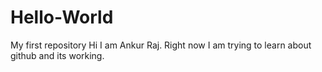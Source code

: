 # Hello-World
My first repository
        Hi I am Ankur Raj.
        Right now I am trying to learn about github and its working.
